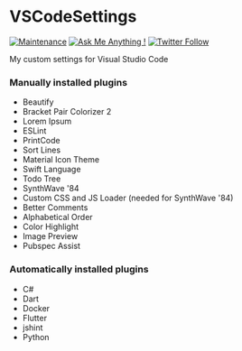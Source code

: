 # VSCodeSettings

[![Maintenance](https://img.shields.io/badge/Maintained%3F-yes-brightgreen.svg)](https://github.com/matthiaszarzecki/MadeWithUnityBadges/graphs/commit-activity) [![Ask Me Anything !](https://img.shields.io/badge/Ask%20me-anything-1abc9c.svg)](http://www.matthiaszarzecki.com) [![Twitter Follow](https://img.shields.io/twitter/follow/matthias_code.svg?style=social&label=Follow)](https://twitter.com/matthias_code)

My custom settings for Visual Studio Code

### Manually installed plugins
- Beautify
- Bracket Pair Colorizer 2
- Lorem Ipsum
- ESLint
- PrintCode
- Sort Lines
- Material Icon Theme
- Swift Language
- Todo Tree
- SynthWave '84
- Custom CSS and JS Loader (needed for SynthWave '84)
- Better Comments
- Alphabetical Order
- Color Highlight
- Image Preview
- Pubspec Assist

### Automatically installed plugins
- C#
- Dart
- Docker
- Flutter
- jshint
- Python
